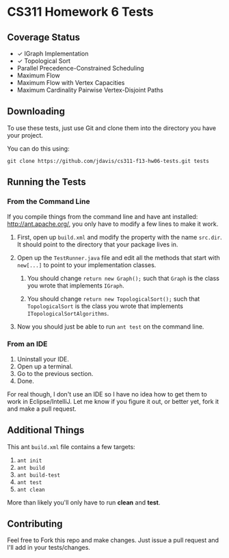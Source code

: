 CS311 Homework 6 Tests
======================

## Coverage Status

- ✓ IGraph Implementation
- ✓ Topological Sort
- Parallel Precedence-Constrained Scheduling
- Maximum Flow
- Maximum Flow with Vertex Capacities
- Maximum Cardinality Pairwise Vertex-Disjoint Paths

## Downloading

To use these tests, just use Git and clone them into the directory you
have your project.

You can do this using:

    git clone https://github.com/jdavis/cs311-f13-hw06-tests.git tests

## Running the Tests

### From the Command Line

If you compile things from the command line and have ant installed:
http://ant.apache.org/, you only have to modify a few lines to make it
work.

1. First, open up `build.xml` and modify the property with the name `src.dir`.
   It should point to the directory that your package lives in.

2. Open up the `TestRunner.java` file and edit all the methods that start with
   `new[...]` to point to your implementation classes.

   1. You should change `return new Graph();` such that `Graph` is the class
      you wrote that implements `IGraph`.

   2. You should change `return new TopologicalSort();` such that
      `TopologicalSort` is the class you wrote that implements
      `ITopologicalSortAlgorithms`.

3. Now you should just be able to run `ant test` on the command line.

### From an IDE

1. Uninstall your IDE.
2. Open up a terminal.
3. Go to the previous section.
4. Done.

For real though, I don't use an IDE so I have no idea how to get them to work
in Eclipse/IntelliJ. Let me know if you figure it out, or better yet, fork it
and make a pull request.

## Additional Things

This ant `build.xml` file contains a few targets:

1. `ant init`
2. `ant build`
3. `ant build-test`
4. `ant test`
5. `ant clean`

More than likely you'll only have to run **clean** and **test**.

## Contributing

Feel free to Fork this repo and make changes. Just issue a pull request and
I'll add in your tests/changes.
